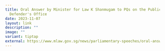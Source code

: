 ```yaml
---
title: Oral Answer by Minister for Law K Shanmugam to PQs on the Public
  Defender's Office
date: 2023-11-07
layout: link
description: ""
image: ""
variant: tiptap
external: https://www.mlaw.gov.sg/news/parliamentary-speeches/oral-answer-by-minister-k-shanmugam-to-pqs-on-pdo/
---
```

